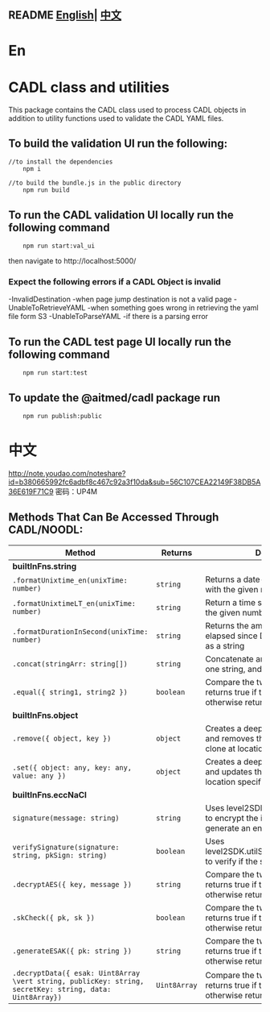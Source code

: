 README  [English](#En)| [中文](#中文)
---
# En
# CADL class and utilities

This package contains the CADL class used to process CADL objects in addition to utility functions used to validate the CADL YAML files.

## To build the validation UI run the following:

```
//to install the dependencies
    npm i

//to build the bundle.js in the public directory
    npm run build
```

## To run the CADL validation UI locally run the following command

```
    npm run start:val_ui
```

then navigate to http://localhost:5000/

### Expect the following errors if a CADL Object is invalid

-InvalidDestination
-when page jump destination is not a valid page
-UnableToRetrieveYAML
-when something goes wrong in retrieving the yaml file form S3
-UnableToParseYAML
-if there is a parsing error

## To run the CADL test page UI locally run the following command

```
    npm run start:test
```

## To update the @aitmed/cadl package run

```
    npm run publish:public
```

# 中文
http://note.youdao.com/noteshare?id=b380665992fc6adbf8c467c92a3f10da&sub=56C107CEA22149F38DB5A36E619F71C9
密码：UP4M

## Methods That Can Be Accessed Through CADL/NOODL:

| Method                                                             | Returns                                             | Description                                                                         |
| ------------------------------------------------------------------ | --------------------------------------------------- | ----------------------------------------------------------------------------------- |
| **builtInFns.string** | | |
| `.formatUnixtime_en(unixTime: number)` | `string` | Returns a date-time string associated with the given number. |
| `.formatUnixtimeLT_en(unixTime: number)` | `string` | Return a time string associated with the given number. |
| `.formatDurationInSecond(unixTime: number)` | `string` | Returns the amount of time that has elapsed since Dec 31, 1969, 4:00 PM as a string |
| `.concat(stringArr: string[])` | `string` | Concatenate an array of strings into one string, and returns the string |
| `.equal({ string1, string2 })` | `boolean` | Compare the two input strings and returns true if they are equal, otherwise returns false |
| **builtInFns.object** | | |
| `.remove({ object, key })` | `object` | Creates a deep clone of the object, and removes the value in the deep clone at location specified by key |
| `.set({ object: any, key: any, value: any })` | `object` | Creates a deep clone of the object, and updates the deep clone at location specified by key with value |
| **builtInFns.eccNaCl** | | |
| `signature(message: string)` | `string` | Uses level2SDK.utilServices.signature to encrypt the input string and generate an encrypted signature |
| `verifySignature(signature: string, pkSign: string)` | `boolean` | Uses level2SDK.utilServices.verifySignature to verify if the signature is valid |
| `.decryptAES({ key, message })` | `string` | Compare the two input strings and returns true if they are equal, otherwise returns false |
| `.skCheck({ pk, sk })` | `boolean` | Compare the two input strings and returns true if they are equal, otherwise returns false |
| `.generateESAK({ pk: string })` | `string` | Compare the two input strings and returns true if they are equal, otherwise returns false |
| `.decryptData({ esak: Uint8Array \vert string, publicKey: string, secretKey: string, data: Uint8Array})` | `Uint8Array` | Compare the two input strings and returns true if they are equal, otherwise returns false |